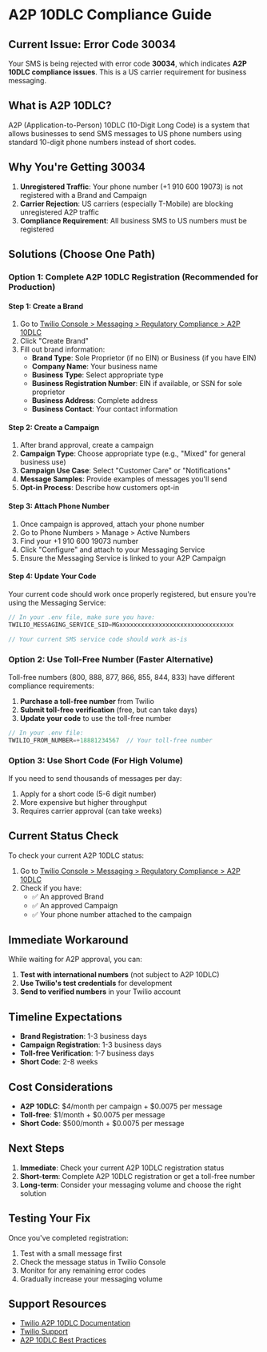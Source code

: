 # A2P 10DLC Compliance Guide

## Current Issue: Error Code 30034

Your SMS is being rejected with error code **30034**, which indicates **A2P 10DLC compliance issues**. This is a US carrier requirement for business messaging.

## What is A2P 10DLC?

A2P (Application-to-Person) 10DLC (10-Digit Long Code) is a system that allows businesses to send SMS messages to US phone numbers using standard 10-digit phone numbers instead of short codes.

## Why You're Getting 30034

1. **Unregistered Traffic**: Your phone number (+1 910 600 19073) is not registered with a Brand and Campaign
2. **Carrier Rejection**: US carriers (especially T-Mobile) are blocking unregistered A2P traffic
3. **Compliance Requirement**: All business SMS to US numbers must be registered

## Solutions (Choose One Path)

### Option 1: Complete A2P 10DLC Registration (Recommended for Production)

#### Step 1: Create a Brand
1. Go to [Twilio Console > Messaging > Regulatory Compliance > A2P 10DLC](https://console.twilio.com/us1/develop/sms/a2p-10dlc)
2. Click "Create Brand"
3. Fill out brand information:
   - **Brand Type**: Sole Proprietor (if no EIN) or Business (if you have EIN)
   - **Company Name**: Your business name
   - **Business Type**: Select appropriate type
   - **Business Registration Number**: EIN if available, or SSN for sole proprietor
   - **Business Address**: Complete address
   - **Business Contact**: Your contact information

#### Step 2: Create a Campaign
1. After brand approval, create a campaign
2. **Campaign Type**: Choose appropriate type (e.g., "Mixed" for general business use)
3. **Campaign Use Case**: Select "Customer Care" or "Notifications"
4. **Message Samples**: Provide examples of messages you'll send
5. **Opt-in Process**: Describe how customers opt-in

#### Step 3: Attach Phone Number
1. Once campaign is approved, attach your phone number
2. Go to Phone Numbers > Manage > Active Numbers
3. Find your +1 910 600 19073 number
4. Click "Configure" and attach to your Messaging Service
5. Ensure the Messaging Service is linked to your A2P Campaign

#### Step 4: Update Your Code
Your current code should work once properly registered, but ensure you're using the Messaging Service:

```javascript
// In your .env file, make sure you have:
TWILIO_MESSAGING_SERVICE_SID=MGxxxxxxxxxxxxxxxxxxxxxxxxxxxxxxxx

// Your current SMS service code should work as-is
```

### Option 2: Use Toll-Free Number (Faster Alternative)

Toll-free numbers (800, 888, 877, 866, 855, 844, 833) have different compliance requirements:

1. **Purchase a toll-free number** from Twilio
2. **Submit toll-free verification** (free, but can take days)
3. **Update your code** to use the toll-free number

```javascript
// In your .env file:
TWILIO_FROM_NUMBER=+18881234567  // Your toll-free number
```

### Option 3: Use Short Code (For High Volume)

If you need to send thousands of messages per day:
1. Apply for a short code (5-6 digit number)
2. More expensive but higher throughput
3. Requires carrier approval (can take weeks)

## Current Status Check

To check your current A2P 10DLC status:

1. Go to [Twilio Console > Messaging > Regulatory Compliance > A2P 10DLC](https://console.twilio.com/us1/develop/sms/a2p-10dlc)
2. Check if you have:
   - ✅ An approved Brand
   - ✅ An approved Campaign
   - ✅ Your phone number attached to the campaign

## Immediate Workaround

While waiting for A2P approval, you can:

1. **Test with international numbers** (not subject to A2P 10DLC)
2. **Use Twilio's test credentials** for development
3. **Send to verified numbers** in your Twilio account

## Timeline Expectations

- **Brand Registration**: 1-3 business days
- **Campaign Registration**: 1-3 business days  
- **Toll-free Verification**: 1-7 business days
- **Short Code**: 2-8 weeks

## Cost Considerations

- **A2P 10DLC**: $4/month per campaign + $0.0075 per message
- **Toll-free**: $1/month + $0.0075 per message
- **Short Code**: $500/month + $0.0075 per message

## Next Steps

1. **Immediate**: Check your current A2P 10DLC registration status
2. **Short-term**: Complete A2P 10DLC registration or get a toll-free number
3. **Long-term**: Consider your messaging volume and choose the right solution

## Testing Your Fix

Once you've completed registration:

1. Test with a small message first
2. Check the message status in Twilio Console
3. Monitor for any remaining error codes
4. Gradually increase your messaging volume

## Support Resources

- [Twilio A2P 10DLC Documentation](https://www.twilio.com/docs/messaging/a2p-10dlc)
- [Twilio Support](https://support.twilio.com/)
- [A2P 10DLC Best Practices](https://www.twilio.com/docs/messaging/a2p-10dlc/best-practices)
